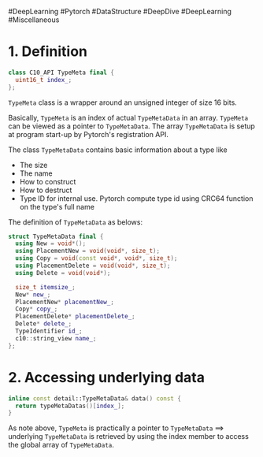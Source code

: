 #DeepLearning #Pytorch #DataStructure #DeepDive #DeepLearning #Miscellaneous 

# 1. Definition

```C++
class C10_API TypeMeta final {
  uint16_t index_;
};
```

`TypeMeta` class is a wrapper around an unsigned integer of size 16 bits.

Basically, `TypeMeta` is an index of actual `TypeMetaData` in an array. `TypeMeta` can be viewed as a pointer to `TypeMetaData`. The array `TypeMetaData` is setup at program start-up by Pytorch's registration API.

The class `TypeMetaData` contains basic information about a type like
- The size
- The name
- How to construct
- How to destruct
- Type ID for internal use. Pytorch compute type id using CRC64 function on the type's full name

The definition of `TypeMetaData` as belows:

```C++
struct TypeMetaData final {
  using New = void*();
  using PlacementNew = void(void*, size_t);
  using Copy = void(const void*, void*, size_t);
  using PlacementDelete = void(void*, size_t);
  using Delete = void(void*);

  size_t itemsize_;
  New* new_;
  PlacementNew* placementNew_;
  Copy* copy_;
  PlacementDelete* placementDelete_;
  Delete* delete_;
  TypeIdentifier id_;
  c10::string_view name_;
};
```
# 2.  Accessing underlying data

```C++
inline const detail::TypeMetaData& data() const {
  return typeMetaDatas()[index_];
}
```

As note above, `TypeMeta` is practically a pointer to `TypeMetaData` ==> underlying `TypeMetaData` is retrieved by using the index member to access the global array of `TypeMetaData`. 
